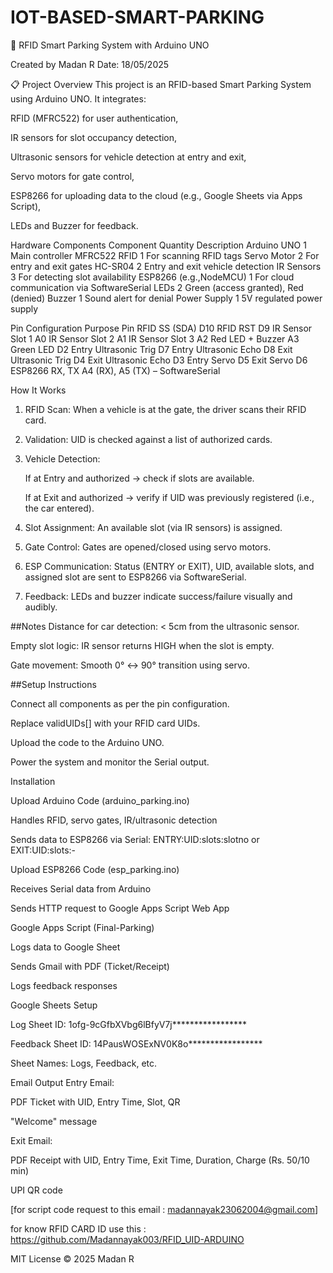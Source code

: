 # IOT-BASED-SMART-PARKING
🚗 RFID Smart Parking System with Arduino UNO

Created by Madan R
Date: 18/05/2025

📋 Project Overview
This project is an RFID-based Smart Parking System using Arduino UNO. It integrates:

RFID (MFRC522) for user authentication,

IR sensors for slot occupancy detection,

Ultrasonic sensors for vehicle detection at entry and exit,

Servo motors for gate control,

ESP8266 for uploading data to the cloud (e.g., Google Sheets via Apps Script),

LEDs and Buzzer for feedback.

Hardware Components
Component	            Quantity	               Description
Arduino UNO	             1                  	Main controller
MFRC522 RFID	           1                  	For scanning RFID tags
Servo Motor	             2                    For entry and exit gates
HC-SR04	                 2                    Entry and exit vehicle detection
IR Sensors	             3                    For detecting slot availability
ESP8266 (e.g.,NodeMCU) 	 1	                  For cloud communication via SoftwareSerial
LEDs	                   2	                  Green (access granted), Red (denied)
Buzzer	                 1	                  Sound alert for denial
Power Supply             1                	   5V regulated power supply


 Pin Configuration
Purpose	                             Pin
RFID SS (SDA)                       D10
RFID RST	                          D9
IR Sensor Slot 1	                  A0
IR Sensor Slot 2	                  A1
IR Sensor Slot 3                   	A2
Red LED + Buzzer                  	A3
Green LED                           D2
Entry Ultrasonic Trig	              D7
Entry Ultrasonic Echo            	  D8
Exit Ultrasonic Trig	              D4
Exit Ultrasonic Echo	              D3
Entry Servo                      	  D5
Exit Servo	                        D6
ESP8266 RX, TX	                    A4 (RX), A5 (TX) – SoftwareSerial

How It Works

1. RFID Scan: When a vehicle is at the gate, the driver scans their RFID card.

2. Validation: UID is checked against a list of authorized cards.

3. Vehicle Detection:

     If at Entry and authorized → check if slots are available.

     If at Exit and authorized → verify if UID was previously registered (i.e., the car entered).

4. Slot Assignment: An available slot (via IR sensors) is assigned.

5. Gate Control: Gates are opened/closed using servo motors.

6. ESP Communication: Status (ENTRY or EXIT), UID, available slots, and assigned slot are sent to ESP8266 via SoftwareSerial.

7. Feedback: LEDs and buzzer indicate success/failure visually and audibly.

##Notes
Distance for car detection: < 5cm from the ultrasonic sensor.

Empty slot logic: IR sensor returns HIGH when the slot is empty.

Gate movement: Smooth 0° ↔ 90° transition using servo.

##Setup Instructions
 
Connect all components as per the pin configuration.

Replace validUIDs[] with your RFID card UIDs.

Upload the code to the Arduino UNO.

Power the system and monitor the Serial output.


Installation

Upload Arduino Code (arduino_parking.ino)

Handles RFID, servo gates, IR/ultrasonic detection

Sends data to ESP8266 via Serial: ENTRY:UID:slots:slotno or EXIT:UID:slots:-

Upload ESP8266 Code (esp_parking.ino)

Receives Serial data from Arduino

Sends HTTP request to Google Apps Script Web App

Google Apps Script (Final-Parking)

Logs data to Google Sheet

Sends Gmail with PDF (Ticket/Receipt)

Logs feedback responses

Google Sheets Setup

Log Sheet ID: 1ofg-9cGfbXVbg6lBfyV7j*****************

Feedback Sheet ID: 14PausWOSExNV0K8o*****************

Sheet Names: Logs, Feedback, etc.


Email Output
Entry Email:

PDF Ticket with UID, Entry Time, Slot, QR

"Welcome" message

Exit Email:

PDF Receipt with UID, Entry Time, Exit Time, Duration, Charge (Rs. 50/10 min)

UPI QR code 

[for script code request to this email : madannayak23062004@gmail.com]

for know RFID CARD ID use this : https://github.com/Madannayak003/RFID_UID-ARDUINO

MIT License © 2025 Madan R
